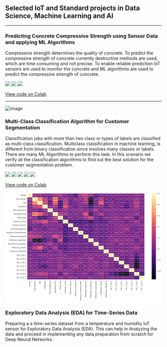 ## Selected IoT and Standard projects in Data Science, Machine Learning and AI

---

### Predicting Concrete Compressive Strength using Sensor Data and applying ML Algorithms

Compressive strength determines the quality of concrete. To predict the compressive strength of concrete currently destructive methods are used, which are time consuming and not precise. To enable reliable prediction IoT sensors are used to monitor the concrete and ML algorithms are used to predict the compressive strength of concrete.

[![](https://img.shields.io/badge/python-3670A0?style=for-the-badge&logo=python&logoColor=ffdd54)](#) [![](https://img.shields.io/badge/Colab-F9AB00?style=for-the-badge&logo=googlecolab&color=525252)](#) [![](https://img.shields.io/badge/scikit--learn-%23F7931E.svg?style=for-the-badge&logo=scikit-learn&logoColor=white)](#)

[View code on Colab](https://colab.research.google.com/drive/1bYpsHv6ZDv89vJAqbPVYPdBf1iXHvhM9#scrollTo=PR6hoH61tFNg)

---
![image](https://user-images.githubusercontent.com/40976530/235100518-a23faa17-7551-4382-8a94-0cd3430a60ff.png)

### Multi-Class Classification Algorithm for Customer Segmentation

Classification jobs with more than two class or types of labels are classified as multi-class classification. Multiclass classification in machine learning, is different from binary classification since involves many classes or labels. There are many ML Algorithms to perform this task. In this scenario we verify all the classification algorithms to find out the best solution for the customer segmentation problem.

[![](https://img.shields.io/badge/python-3670A0?style=for-the-badge&logo=python&logoColor=ffdd54)](#) [![](https://img.shields.io/badge/Colab-F9AB00?style=for-the-badge&logo=googlecolab&color=525252)](#) [![](https://img.shields.io/badge/scikit--learn-%23F7931E.svg?style=for-the-badge&logo=scikit-learn&logoColor=white)](#) [![](https://img.shields.io/badge/pandas-%23150458.svg?style=for-the-badge&logo=pandas&logoColor=white)](#)  [![](https://img.shields.io/badge/Matplotlib-%23ffffff.svg?style=for-the-badge&logo=Matplotlib&logoColor=black)](#)

[View code on Colab](https://colab.research.google.com/drive/1W8dy3bIdIS8BbWfsMM9NtPln7kU8j3zq#scrollTo=WBO43Oi4Kgw9)

<img src="images/cmap.png?raw=true"/>

### Exploratory Data Analysis (EDA) for Time-Series Data

Preparing a a time-series dataset from a temperature and humidity IoT sensor for Exploratory Data Analysis (EDA). This can help in Analyzing the data and proceed in implementing any data preparation from scratch for Deep Neural Networks. 

